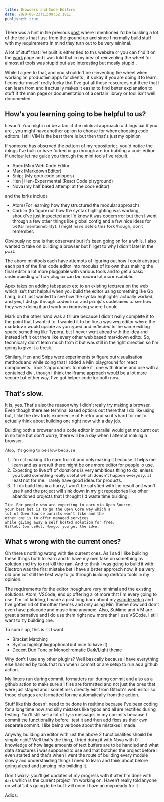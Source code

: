 ```yaml
---
title: Browsers and Code Editors
date: 2020-08-23T11:09:52.181Z
published: true
---
```


There was a hint in the previous [post](/posts/off-grid-digitally.html) where I
mentioned I'd be building a lot of the tools that I use from the ground up and
since I normally build stuff with my requirements in mind they turn out to be
very minimal.

A lot of stuff that I've built is either tied to this website or you can find it
on the [work](https://reaper.is/work) page and I was told that in my idea of
reinventing the wheel for almost all tools was stupid but also interesting but
mostly stupid .

While I agree to that, and you shouldn't be reinventing the wheel when working
on production apps for clients , it's okay if you are doing it to learn. I
consider myself really lucky that I've got all these resources out there that I
can learn from and it actually makes it easier to find better explanation to
stuff if the man page or documentation of a certain library or tool isn't well
documented.

## How's you learning going to be helpful to us?

It won't. You might not be a fan of the minimal approach to things but if you
are , you might have another option to choose for when choosing code editors. I
still VIM is the best there is but then that's just my opinion.

If someone has observed the pattern of my repositories, you'd notice the things
I've built or have forked to go through are for building a code editor. If
unclear let me guide you through the mini-tools I've rebuilt.

- Apex (Mini Web Code Editor)
- Mark (Markdown Editor)
- Snips (My goto code snippets)
- Hen | Hen-Experimental (React Code playground)
- Nova (my half baked attempt at the code editor)

and the forks include

- Atom (For learning how they structured the modular approach)
- Carbon (to figure out how the syntax highlighting was working, should've just
  inspected and I'd know it was codemirror but then I went through a few other
  things like global config and a few nice ideas for better maintainability). I
  might have delete this fork though, don't remember.

Obviously no one is that observant but it's been going on for a while. I also
wanted to take on building a browser but I'll get to why I didn't later in the
post.

The above minitools each have attempts of figuring out how I could abstract each
part of the final code editor into modules of its own thus making the final
editor a lot more pluggable with various tools and to get a basic understanding
of how plugins can be made a lot more scalable.

Apex takes on adding tabspaces etc to an existing textarea on the web which
isn't that helpful when you build the editor using something like Go Lang, but I
just wanted to see how the syntax highlighter actually worked, and yes, I did go
through codemirror and primjs's codebases to see how they were doing it and work
on improving where I could.

Mark on the other hand was a failure because I didn't really complete it to the
point that I wanted to. I wanted it to be like a wysiwyg editor where the
markdown would update as you typed and reflected in the same editing space
something like Typora, but I never went ahead with the idea and instead left it
out there like every other web based markdown editor. So, technically didn't
learn much from it but was still in the right direction so I'm going to give it
a break.

Similary, Hen and Snips were experiments to figure out visualisation methods and
while doing that I added a Mini playground for react components. Took 2
approaches to make it , one with iframe and one with a contained div , though I
think the iframe approach would be a lot more secure but either way, I've got
helper code for both now.

## That's slow.

It is, yes. That's also the reason why I didn't really try making a browser.
Even though there are terminal based options out there that I do like using but,
I like the dev tools experience of Firefox and so it's hard for me to actually
think about building one right now with a day job.

Building both a browser and a code editor in parallel would get me burnt out in
no time but don't worry, there will be a day when I attempt making a browser.

Also, it's going to be slow because

1. I'm not making it to earn from it and only making it because it helps me
   learn and as a result there might be one more editor for people to use.
2. Expecting to live off of donations is very ambitious thing to do, unless you
   build something really useful which doesn't happen everyday, at least not for
   me. I rarely have good ideas for products.
3. If I do build this in a hurry, I won't be satisfied with the result and won't
   use it and the project will sink down in my git repositories like other
   abandoned projects that I thought I'd waste time building.

```
Tip: For people who are expecting to earn via Open Source,
your best bet is to go the Open Core way which a
lot of Open Source purists won't like and the
other one is to offer managed services
while giving away a self hosted solution for free.
Gitlab, SourceHut, Mongo, you get the idea.
```

## What's wrong with the current ones?

Oh there's nothing wrong with the current ones. As I said I like building these
things both to learn and to have my own take on something as solution and try to
not kill the ram. And to think I was going to build it with Electron was the
first mistake but I have a better approach now, it's a very old one but still
the best way to go through building desktop tools in my opinion.

The requirements for the editor though,are very minimal and the existing
solutions. Atom, VSCode, end up offering a lot more that I'm every going to use.
I'm not kidding, I made a post long back about my
[vscode setup](/posts/my-vscode.html) and I've gotten rid of the other themes
and only using Min Theme now and don't even have polacode and music time
anymore. Also, Sublime and VIM are great alternative and I do use them right now
more than I use VSCode. I still want to try building one.

To sum it up, this is all I want

- Bracket Matching
- Syntax highlighting(optional but nice to have it)
- Decent Duo Tone or Monochromatic Dark/Light theme

Why don't I use any other plugins? Well basically because I have everything else
handled by tools that run when i commit or are setup to run as a github action.

My linters run during commit, formatters run during commit and also as a github
action to make sure all files are formatted and not just the ones that were just
staged and I sometimes directly edit from Github's web editor so those changes
are formatted for me automatically from the action.

Stuff like this doesn't need to be done in realtime because I've been coding for
a long time now and silly mistakes like typos and all are rectified during
testing. You'll still see a lot of `typo` messages in my commits because I
commit the functionality before I test it and then add fixes as their own
separate commit. I like being verbose about the mistakes I made.

Anyway, building an editor with just the above 2 functionalities should be
simple right? Well that's the thing, I tried doing it with Nova with 0 knowledge
of how large amounts of text buffers are to be handled and what data structures
i was supposed to use and that botched the project before I even started and
that's when I went the route of building every module slowly and understanding
things I need to learn and think about before going ahead and jumping into
building it.

Don't worry, you'll get updates of my progress with it after I'm done with
`dark` which is the current project I'm working on. Haven't really told anyone
on what's it's going to be but I will once I have an mvp ready for it.

Adios.
